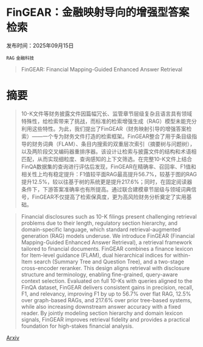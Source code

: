 # FinGEAR：金融映射导向的增强型答案检索

发布时间：2025年09月15日

`RAG` `金融科技`

> FinGEAR: Financial Mapping-Guided Enhanced Answer Retrieval

# 摘要

> 10-K文件等财务披露文件因篇幅冗长、监管章节层级复杂且语言具有领域特殊性，给检索带来了挑战，而标准的检索增强生成（RAG）模型未能充分利用这些特性。为此，我们提出了FinGEAR（财务映射引导的增强答案检索）——一个专为财务文件打造的检索框架。FinGEAR整合了用于条目级指导的财务词典（FLAM）、条目内搜索的双重层次索引（摘要树与问题树），以及两阶段交叉编码器重排序器。该设计让检索与披露文件的结构和术语相匹配，从而实现细粒度、查询感知的上下文筛选。在完整10-K文件上结合FinQA数据集的查询进行评估后发现，FinGEAR在精确率、召回率、F1值和相关性上均有稳定提升：F1值较平面RAG最高提升56.7%，较基于图的RAG提升12.5%，较以往基于树的系统更是提升217.6%；同时，在固定阅读器条件下，下游答案准确率也有所提高。通过联合建模章节层级与领域词典信号，FinGEAR不仅提高了检索保真度，更为高风险财务分析奠定了实用基础。

> Financial disclosures such as 10-K filings present challenging retrieval problems due to their length, regulatory section hierarchy, and domain-specific language, which standard retrieval-augmented generation (RAG) models underuse. We introduce FinGEAR (Financial Mapping-Guided Enhanced Answer Retrieval), a retrieval framework tailored to financial documents. FinGEAR combines a finance lexicon for Item-level guidance (FLAM), dual hierarchical indices for within-Item search (Summary Tree and Question Tree), and a two-stage cross-encoder reranker. This design aligns retrieval with disclosure structure and terminology, enabling fine-grained, query-aware context selection. Evaluated on full 10-Ks with queries aligned to the FinQA dataset, FinGEAR delivers consistent gains in precision, recall, F1, and relevancy, improving F1 by up to 56.7% over flat RAG, 12.5% over graph-based RAGs, and 217.6% over prior tree-based systems, while also increasing downstream answer accuracy with a fixed reader. By jointly modeling section hierarchy and domain lexicon signals, FinGEAR improves retrieval fidelity and provides a practical foundation for high-stakes financial analysis.

[Arxiv](https://arxiv.org/abs/2509.12042)